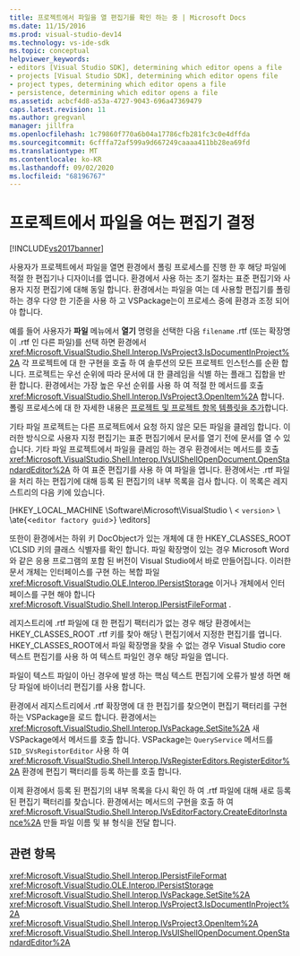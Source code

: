 ```yaml
---
title: 프로젝트에서 파일을 열 편집기를 확인 하는 중 | Microsoft Docs
ms.date: 11/15/2016
ms.prod: visual-studio-dev14
ms.technology: vs-ide-sdk
ms.topic: conceptual
helpviewer_keywords:
- editors [Visual Studio SDK], determining which editor opens a file
- projects [Visual Studio SDK], determining which editor opens file
- project types, determining which editor opens a file
- persistence, determining which editor opens a file
ms.assetid: acbcf4d8-a53a-4727-9043-696a47369479
caps.latest.revision: 11
ms.author: gregvanl
manager: jillfra
ms.openlocfilehash: 1c79860f770a6b04a17786cfb281fc3c0e4dffda
ms.sourcegitcommit: 6cfffa72af599a9d667249caaaa411bb28ea69fd
ms.translationtype: MT
ms.contentlocale: ko-KR
ms.lasthandoff: 09/02/2020
ms.locfileid: "68196767"
---
```

# <a name="determining-which-editor-opens-a-file-in-a-project"></a>프로젝트에서 파일을 여는 편집기 결정
[!INCLUDE[vs2017banner](../../includes/vs2017banner.md)]

사용자가 프로젝트에서 파일을 열면 환경에서 폴링 프로세스를 진행 한 후 해당 파일에 적절 한 편집기나 디자이너를 엽니다. 환경에서 사용 하는 초기 절차는 표준 편집기와 사용자 지정 편집기에 대해 동일 합니다. 환경에서는 파일을 여는 데 사용할 편집기를 폴링하는 경우 다양 한 기준을 사용 하 고 VSPackage는이 프로세스 중에 환경과 조정 되어야 합니다.  
  
 예를 들어 사용자가 **파일** 메뉴에서 **열기** 명령을 선택한 다음 `filename` .rtf (또는 확장명이 .rtf 인 다른 파일)를 선택 하면 환경에서 <xref:Microsoft.VisualStudio.Shell.Interop.IVsProject3.IsDocumentInProject%2A> 각 프로젝트에 대 한 구현을 호출 하 여 솔루션의 모든 프로젝트 인스턴스를 순환 합니다. 프로젝트는 우선 순위에 따라 문서에 대 한 클레임을 식별 하는 플래그 집합을 반환 합니다. 환경에서는 가장 높은 우선 순위를 사용 하 여 적절 한 메서드를 호출 <xref:Microsoft.VisualStudio.Shell.Interop.IVsProject3.OpenItem%2A> 합니다. 폴링 프로세스에 대 한 자세한 내용은 [프로젝트 및 프로젝트 항목 템플릿을 추가](../../extensibility/internals/adding-project-and-project-item-templates.md)합니다.  
  
 기타 파일 프로젝트는 다른 프로젝트에서 요청 하지 않은 모든 파일을 클레임 합니다. 이러한 방식으로 사용자 지정 편집기는 표준 편집기에서 문서를 열기 전에 문서를 열 수 있습니다. 기타 파일 프로젝트에서 파일을 클레임 하는 경우 환경에서는 메서드를 호출 <xref:Microsoft.VisualStudio.Shell.Interop.IVsUIShellOpenDocument.OpenStandardEditor%2A> 하 여 표준 편집기를 사용 하 여 파일을 엽니다. 환경에서는 .rtf 파일을 처리 하는 편집기에 대해 등록 된 편집기의 내부 목록을 검사 합니다. 이 목록은 레지스트리의 다음 키에 있습니다.  
  
 [HKEY_LOCAL_MACHINE \Software\Microsoft\VisualStudio \\ < `version`> \\ \ate{<`editor factory guid`>} \editors]  
  
 또한이 환경에서는 하위 키 DocObject가 있는 개체에 대 한 HKEY_CLASSES_ROOT \CLSID 키의 클래스 식별자를 확인 합니다. 파일 확장명이 있는 경우 Microsoft Word와 같은 응용 프로그램의 포함 된 버전이 Visual Studio에서 바로 만들어집니다. 이러한 문서 개체는 인터페이스를 구현 하는 복합 파일 <xref:Microsoft.VisualStudio.OLE.Interop.IPersistStorage> 이거나 개체에서 인터페이스를 구현 해야 합니다 <xref:Microsoft.VisualStudio.Shell.Interop.IPersistFileFormat> .  
  
 레지스트리에 .rtf 파일에 대 한 편집기 팩터리가 없는 경우 해당 환경에서는 HKEY_CLASSES_ROOT .rtf 키를 찾아 해당 \\ 편집기에서 지정한 편집기를 엽니다. HKEY_CLASSES_ROOT에서 파일 확장명을 찾을 수 없는 경우 Visual Studio core 텍스트 편집기를 사용 하 여 텍스트 파일인 경우 해당 파일을 엽니다.  
  
 파일이 텍스트 파일이 아닌 경우에 발생 하는 핵심 텍스트 편집기에 오류가 발생 하면 해당 파일에 바이너리 편집기를 사용 합니다.  
  
 환경에서 레지스트리에서 .rtf 확장명에 대 한 편집기를 찾으면이 편집기 팩터리를 구현 하는 VSPackage을 로드 합니다. 환경에서는 <xref:Microsoft.VisualStudio.Shell.Interop.IVsPackage.SetSite%2A> 새 VSPackage에서 메서드를 호출 합니다. VSPackage는 `QueryService` 메서드를 `SID_SVsRegistorEditor` 사용 하 여 <xref:Microsoft.VisualStudio.Shell.Interop.IVsRegisterEditors.RegisterEditor%2A> 환경에 편집기 팩터리를 등록 하는를 호출 합니다.  
  
 이제 환경에서 등록 된 편집기의 내부 목록을 다시 확인 하 여 .rtf 파일에 대해 새로 등록 된 편집기 팩터리를 찾습니다. 환경에서는 메서드의 구현을 호출 하 여 <xref:Microsoft.VisualStudio.Shell.Interop.IVsEditorFactory.CreateEditorInstance%2A> 만들 파일 이름 및 뷰 형식을 전달 합니다.  
  
## <a name="see-also"></a>관련 항목  
 <xref:Microsoft.VisualStudio.Shell.Interop.IPersistFileFormat>   
 <xref:Microsoft.VisualStudio.OLE.Interop.IPersistStorage>   
 <xref:Microsoft.VisualStudio.Shell.Interop.IVsPackage.SetSite%2A>   
 <xref:Microsoft.VisualStudio.Shell.Interop.IVsProject3.IsDocumentInProject%2A>   
 <xref:Microsoft.VisualStudio.Shell.Interop.IVsProject3.OpenItem%2A>   
 <xref:Microsoft.VisualStudio.Shell.Interop.IVsUIShellOpenDocument.OpenStandardEditor%2A>
